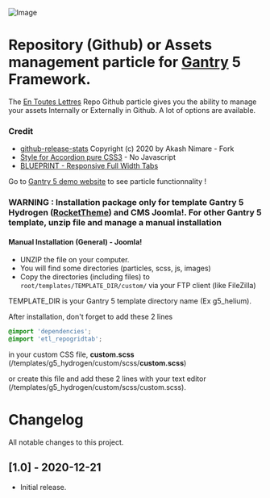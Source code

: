 ![Image](https://www.demo-gantry5.en-toutes-lettres.fr/images/particles/etl_particles_repogridtab.jpg)

# Repository (Github) or Assets management particle for [Gantry] 5 Framework. 

The [En Toutes Lettres](https://www.en-toutes-lettres.fr/) Repo Github particle  gives you the ability to manage your assets Internally or Externally in Github. A lot of options are available.

### Credit
- [github-release-stats](https://codepen.io/akashnimare/details/JvqgaG) Copyright (c) 2020 by Akash Nimare - Fork
- [Style for Accordion pure CSS3](https://codepen.io/Hornebom/pen/JqmEl) - No Javascript
- [BLUEPRINT - Responsive Full Width Tabs](https://tympanus.net/codrops/2014/03/21/responsive-full-width-tabs/)


Go to [Gantry 5 demo website](https://www.demo-gantry5.en-toutes-lettres.fr/en/particles-en/repository-github-tabs-en) to see particle functionnality !


### WARNING : Installation package only for template Gantry 5 Hydrogen ([RocketTheme]) and CMS Joomla!. For other Gantry 5 template, unzip file and manage a manual installation

#### Manual Installation (General) - Joomla!
- UNZIP the file on your computer.
- You will find some directories (particles, scss, js, images)
- Copy the directories (including files) to ```root/templates/TEMPLATE_DIR/custom/``` via your FTP client (like FileZilla)

TEMPLATE_DIR is your Gantry 5 template directory name (Ex g5_helium).

After installation, don't forget to add these 2 lines
```scss
@import 'dependencies';
@import 'etl_repogridtab';
```
in your custom CSS file, **custom.scss** (/templates/g5_hydrogen/custom/scss/**custom.scss**)

or create this file and add these 2 lines with your text editor (/templates/g5_hydrogen/custom/scss/custom.scss).


# Changelog
All notable changes to this project.


## [1.0] - 2020-12-21

- Initial release.



[RocketTheme]: https://rockettheme.com/
[Gantry]: http://gantry.org/
